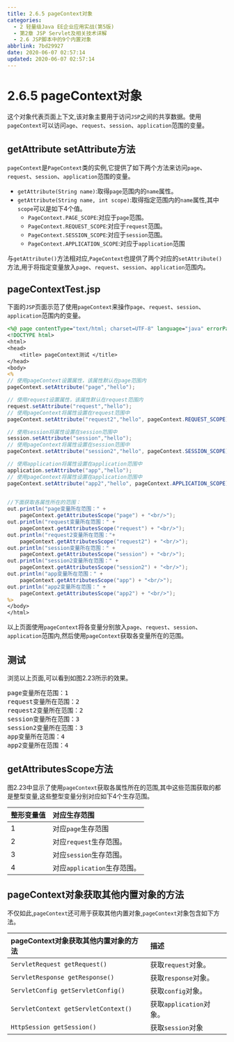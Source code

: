 ```yaml
---
title: 2.6.5 pageContext对象
categories:
  - 2 轻量级Java EE企业应用实战(第5版)
  - 第2章 JSP Servlet及相关技术详解
  - 2.6 JSP脚本中的9个内置对象
abbrlink: 7bd29927
date: 2020-06-07 02:57:14
updated: 2020-06-07 02:57:14
---
```

# 2.6.5 pageContext对象
这个对象代表页面上下文,该对象主要用于访问`JSP`之间的共享数据。使用`pageContext`可以访问`age`、`request`、`session`、`application`范围的变量。
## getAttribute setAttribute方法
`pageContext`是`PageContext`类的实例,它提供了如下两个方法来访问`page`、`request`、`session`、`application`范围的变量。
- `getAttribute(String name)`:取得`page`范围内的`name`属性。
- `getAttribute(String name, int scope)`:取得指定范围内的`name`属性,其中`scope`可以是如下4个值。
  - `PageContext.PAGE_SCOPE`:对应于`page`范围。
  - `PageContext.REQUEST_SCOPE`:对应于`request`范围。
  - `PageContext.SESSION_SCOPE`:对应于`session`范围。
  - `PageContext.APPLICATION_SCOPE`:对应于`application`范围

与`getAttribute()`方法相对应,`PageContext`也提供了两个对应的`setAttribute()`方法,用于将指定变量放入`page`、`request`、`session`、`application`范围内。
## pageContextTest.jsp
下面的`JSP`页面示范了使用`pageContext`来操作`page`、`request`、`session`、`application`范围内的变量。
```jsp
<%@ page contentType="text/html; charset=UTF-8" language="java" errorPage="" %>
<!DOCTYPE html>
<html>
<head>
    <title> pageContext测试 </title>
</head>
<body>
<%
// 使用pageContext设置属性，该属性默认在page范围内
pageContext.setAttribute("page","hello");

// 使用request设置属性，该属性默认在request范围内
request.setAttribute("request","hello");
// 使用pageContext将属性设置在request范围中
pageContext.setAttribute("request2","hello", pageContext.REQUEST_SCOPE);

// 使用session将属性设置在session范围中
session.setAttribute("session","hello");
// 使用pageContext将属性设置在session范围中
pageContext.setAttribute("session2","hello", pageContext.SESSION_SCOPE);

// 使用application将属性设置在application范围中
application.setAttribute("app","hello");
// 使用pageContext将属性设置在application范围中
pageContext.setAttribute("app2","hello", pageContext.APPLICATION_SCOPE);

    
//下面获取各属性所在的范围：
out.println("page变量所在范围：" + 
    pageContext.getAttributesScope("page") + "<br/>");
out.println("request变量所在范围：" +
    pageContext.getAttributesScope("request") + "<br/>");
out.println("request2变量所在范围："+
    pageContext.getAttributesScope("request2") + "<br/>");
out.println("session变量所在范围：" +
    pageContext.getAttributesScope("session") + "<br/>");
out.println("session2变量所在范围：" +
    pageContext.getAttributesScope("session2") + "<br/>");
out.println("app变量所在范围：" +
    pageContext.getAttributesScope("app") + "<br/>");
out.println("app2变量所在范围：" + 
    pageContext.getAttributesScope("app2") + "<br/>");
%>
</body>
</html>
```
以上页面使用`pageContext`将各变量分别放入`page`、`request`、`session`、`application`范围内,然后使用`pageContext`获取各变量所在的范围。
## 测试
浏览以上页面,可以看到如图2.23所示的效果。
<pre>
page变量所在范围：1
request变量所在范围：2
request2变量所在范围：2
session变量所在范围：3
session2变量所在范围：3
app变量所在范围：4
app2变量所在范围：4
</pre>
## getAttributesScope方法
图2.23中显示了使用`pageContext`获取各属性所在的范围,其中这些范围获取的都是整型变量,这些整型变量分别对应如下4个生存范围。

|整形变量值|对应生存范围|
|:---|:---|
|1|对应`page`生存范围|
|2|对应`request`生存范围。|
|3|对应`session`生存范围。|
|4|对应`application`生存范围。|

## pageContext对象获取其他内置对象的方法
不仅如此,`pageContext`还可用于获取其他内置对象,`pageContext`对象包含如下方法。

|pageContext对象获取其他内置对象的方法|描述|
|:---|:---|
|`ServletRequest getRequest()`|获取`request`对象。|
|`ServletResponse getResponse()`|获取`response`对象。|
|`ServletConfig getServletConfig()`|获取`config`对象。|
|`ServletContext getServletContext()`|获取`application`对象。|
|`HttpSession getSession()`|获取`session`对象|
